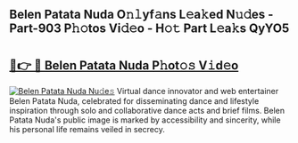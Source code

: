 ## Belen Patata Nuda O𝚗𝚕yf𝚊ns L𝚎a𝚔ed N𝚞𝚍es - Part-903 P𝚑𝚘tos Vi𝚍𝚎o - H𝚘𝚝 Part L𝚎a𝚔s QyYO5

# <h2><a href="http://kf5w3nl.oniu.top/?m=Belen+Patata+Nuda">🔗👉 🔴 Belen Patata Nuda P𝚑ot𝚘𝚜 V𝚒d𝚎o</a></h2>

[![Belen Patata Nuda Nu𝚍e𝚜](https://i.imgur.com/0qMVB7G.gif)](http://kf5w3nl.oniu.top/?m=Belen+Patata+Nuda)
Virtual dance innovator and web entertainer Belen Patata Nuda, celebrated for disseminating dance and lifestyle inspiration through solo and collaborative dance acts and brief films. Belen Patata Nuda's public image is marked by accessibility and sincerity, while his personal life remains veiled in secrecy.  
